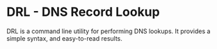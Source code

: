 # DRL - DNS Record Lookup
DRL is a command line utility for performing DNS lookups. It provides a simple syntax, and easy-to-read results.
